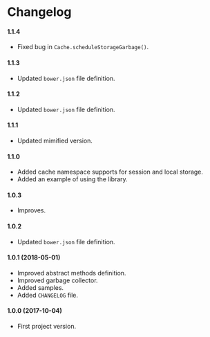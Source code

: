 Changelog
=========

#### 1.1.4

* Fixed bug in `Cache.scheduleStorageGarbage()`.

#### 1.1.3

* Updated `bower.json` file definition.

#### 1.1.2

* Updated `bower.json` file definition.

#### 1.1.1

* Updated mimified version.

#### 1.1.0

* Added cache namespace supports for session and local storage.
* Added an example of using the library.

#### 1.0.3

* Improves.

#### 1.0.2

* Updated `bower.json` file definition.

#### 1.0.1 (2018-05-01)

* Improved abstract methods definition.
* Improved garbage collector.
* Added samples.
* Added `CHANGELOG` file.

#### 1.0.0 (2017-10-04)

* First project version.
